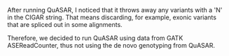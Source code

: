 After running QuASAR, I noticed that it throws away any variants with a 'N' in the CIGAR string.
That means discarding, for example, exonic variants that are spliced out in some alignments.

Therefore, we decided to run QuASAR using data from GATK ASEReadCounter, thus not using
the de novo genotyping from QuASAR.
